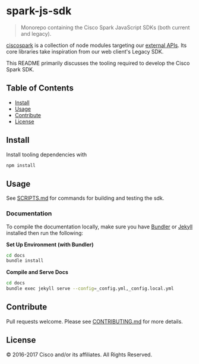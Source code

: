# spark-js-sdk

> Monorepo containing the Cisco Spark JavaScript SDKs (both current and legacy).

[ciscospark](/packages/node_modules/ciscospark) is a collection of node modules targeting our [external APIs](https://developer.ciscospark.com). Its core libraries take inspiration from our web client's Legacy SDK.

This README primarily discusses the tooling required to develop the Cisco Spark SDK.

## Table of Contents

- [Install](#Install)
- [Usage](#Usage)
- [Contribute](#Contribute)
- [License](#License)

## Install

Install tooling dependencies with

```bash
npm install
```

## Usage

See [SCRIPTS.md](SCRIPTS.md) for commands for building and testing the sdk.

### Documentation
To compile the documentation locally, make sure you have [Bundler](http://bundler.io/) or [Jekyll](https://jekyllrb.com/) installed then run the following:

**Set Up Environment (with Bundler)**
```bash
cd docs
bundle install
```

**Compile and Serve Docs**
```bash
cd docs
bundle exec jekyll serve --config=_config.yml,_config.local.yml
```

## Contribute

Pull requests welcome. Please see [CONTRIBUTING.md](./CONTRIBUTING.md) for more details.

## License

&copy; 2016-2017 Cisco and/or its affiliates. All Rights Reserved.
